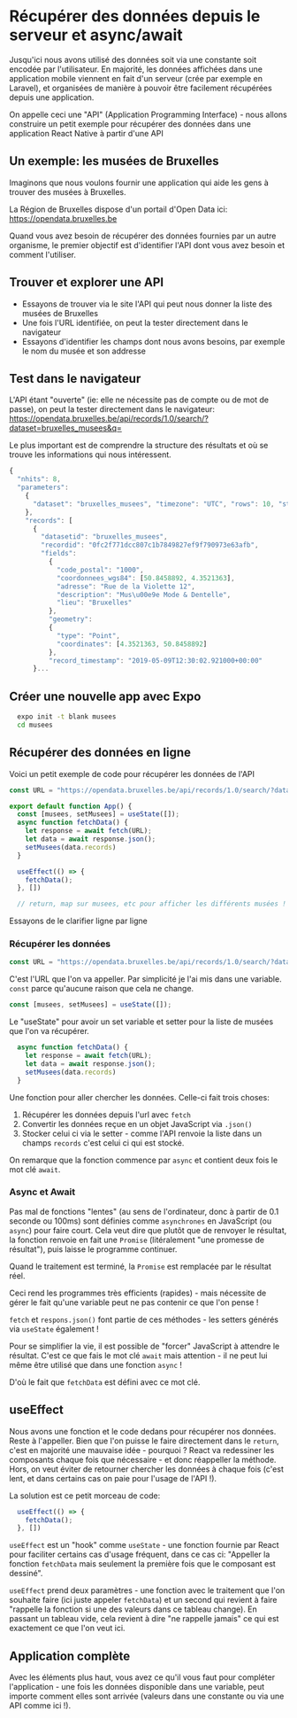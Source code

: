 # Récupérer des données depuis le serveur et async/await

Jusqu'ici nous avons utilisé des données soit via une constante soit encodée par l'utilisateur. En majorité, les données affichées dans une application mobile viennent en fait d'un serveur (crée par exemple en Laravel), et organisées de manière à pouvoir être facilement récupérées depuis une application.

On appelle ceci une "API" (Application Programming Interface) - nous allons construire un petit exemple pour récupérer des données dans une application React Native à partir d'une API

## Un exemple: les musées de Bruxelles

Imaginons que nous voulons fournir une application qui aide les gens à trouver des musées à Bruxelles.

La Région de Bruxelles dispose d'un portail d'Open Data ici: https://opendata.bruxelles.be

Quand vous avez besoin de récupérer des données fournies par un autre organisme, le premier objectif est d'identifier l'API dont vous avez besoin et comment l'utiliser.

## Trouver et explorer une API

- Essayons de trouver via le site l'API qui peut nous donner la liste des musées de Bruxelles
- Une fois l'URL identifiée, on peut la tester directement dans le navigateur
- Essayons d'identifier les champs dont nous avons besoins, par exemple le nom du musée et son addresse

## Test dans le navigateur

L'API étant "ouverte" (ie: elle ne nécessite pas de compte ou de mot de passe), on peut la tester directement dans le navigateur: https://opendata.bruxelles.be/api/records/1.0/search/?dataset=bruxelles_musees&q=

Le plus important est de comprendre la structure des résultats et où se trouve les informations qui nous intéressent.

```JavaScript
{
  "nhits": 8, 
  "parameters": 
    {
      "dataset": "bruxelles_musees", "timezone": "UTC", "rows": 10, "start": 0, "format": "json"
    }, 
    "records": [
      {
        "datasetid": "bruxelles_musees", 
        "recordid": "0fc2f771dcc807c1b7849827ef9f790973e63afb", 
        "fields": 
          {
            "code_postal": "1000", 
            "coordonnees_wgs84": [50.8458892, 4.3521363], 
            "adresse": "Rue de la Violette 12", 
            "description": "Mus\u00e9e Mode & Dentelle", 
            "lieu": "Bruxelles"
          }, 
          "geometry": 
          {
            "type": "Point", 
            "coordinates": [4.3521363, 50.8458892]
          }, 
          "record_timestamp": "2019-05-09T12:30:02.921000+00:00"
      }...
```

## Créer une nouvelle app avec Expo

```bash
  expo init -t blank musees 
  cd musees
```

## Récupérer des données en ligne

Voici un petit exemple de code pour récupérer les données de l'API
```JavaScript
const URL = "https://opendata.bruxelles.be/api/records/1.0/search/?dataset=bruxelles_musees&q="

export default function App() {
  const [musees, setMusees] = useState([]);
  async function fetchData() {
    let response = await fetch(URL);
    let data = await response.json();
    setMusees(data.records)
  }

  useEffect(() => {
    fetchData();
  }, [])

  // return, map sur musees, etc pour afficher les différents musées !
```

Essayons de le clarifier ligne par ligne

### Récupérer les données

```JavaScript
const URL = "https://opendata.bruxelles.be/api/records/1.0/search/?dataset=bruxelles_musees&q="
```

C'est l'URL que l'on va appeller. Par simplicité je l'ai mis dans une variable. `const` parce qu'aucune raison que cela ne change.

```JavaScript
const [musees, setMusees] = useState([]);
```

Le "useState" pour avoir un set variable et setter pour la liste de musées que l'on va récupérer.

```JavaScript
  async function fetchData() {
    let response = await fetch(URL);
    let data = await response.json();
    setMusees(data.records)
  }
```

Une fonction pour aller chercher les données. Celle-ci fait trois choses:

1. Récupérer les données depuis l'url avec `fetch`
1. Convertir les données reçue en un objet JavaScript via `.json()`
1. Stocker celui ci via le setter - comme l'API renvoie la liste dans un champs `records` c'est celui ci qui est stocké.

On remarque que la fonction commence par `async` et contient deux fois le mot clé `await`.

### Async et Await

Pas mal de fonctions "lentes" (au sens de l'ordinateur, donc à partir de 0.1 seconde ou 100ms) sont définies comme `asynchrones` en JavaScript (ou `async`) pour faire court. Cela veut dire que plutôt que de renvoyer le résultat, la fonction renvoie en fait une `Promise` (litéralement "une promesse de résultat"), puis laisse le programme continuer.

Quand le traitement est terminé, la `Promise` est remplacée par le résultat réel.

Ceci rend les programmes très efficients (rapides) - mais nécessite de gérer le fait qu'une variable peut ne pas contenir ce que l'on pense !

`fetch` et `respons.json()` font partie de ces méthodes - les setters générés via `useState` également !

Pour se simplifier la vie, il est possible de "forcer" JavaScript à attendre le résultat. C'est ce que fais le mot clé `await` mais attention - il ne peut lui même être utilisé que dans une fonction `async` !

D'où le fait que `fetchData` est défini avec ce mot clé.

## useEffect

Nous avons une fonction et le code dedans pour récupérer nos données. Reste à l'appeller. Bien que l'on puisse le faire directement dans le `return`, c'est en majorité une mauvaise idée - pourquoi ? React va redessiner les composants chaque fois que nécessaire - et donc réappeller la méthode. Hors, on veut éviter de retourner chercher les données à chaque fois (c'est lent, et dans certains cas on paie pour l'usage de l'API !).

La solution est ce petit morceau de code:

```JavaScript
  useEffect(() => {
    fetchData();
  }, [])
```

`useEffect` est un "hook" comme `useState` - une fonction fournie par React pour faciliter certains cas d'usage fréquent, dans ce cas ci: "Appeller la fonction `fetchData` mais seulement la première fois que le composant est dessiné".

`useEffect` prend deux paramètres - une fonction avec le traitement que l'on souhaite faire (ici juste appeler `fetchData`) et un second qui revient à faire "rappelle la fonction si une des valeurs dans ce tableau change). En passant un tableau vide, cela revient à dire "ne rappelle jamais" ce qui est exactement ce que l'on veut ici.

## Application complète

Avec les éléments plus haut, vous avez ce qu'il vous faut pour compléter l'application - une fois les données disponible dans une variable, peut importe comment elles sont arrivée (valeurs dans une constante ou via une API comme ici !).

